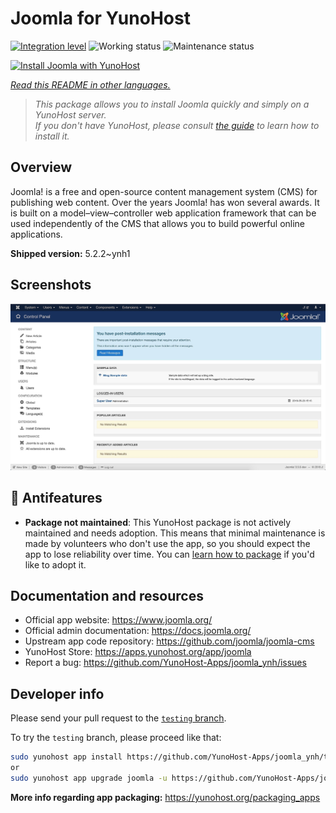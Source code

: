 <!--
N.B.: This README was automatically generated by <https://github.com/YunoHost/apps/tree/master/tools/readme_generator>
It shall NOT be edited by hand.
-->

# Joomla for YunoHost

[![Integration level](https://apps.yunohost.org/badge/integration/joomla)](https://ci-apps.yunohost.org/ci/apps/joomla/)
![Working status](https://apps.yunohost.org/badge/state/joomla)
![Maintenance status](https://apps.yunohost.org/badge/maintained/joomla)

[![Install Joomla with YunoHost](https://install-app.yunohost.org/install-with-yunohost.svg)](https://install-app.yunohost.org/?app=joomla)

*[Read this README in other languages.](./ALL_README.md)*

> *This package allows you to install Joomla quickly and simply on a YunoHost server.*  
> *If you don't have YunoHost, please consult [the guide](https://yunohost.org/install) to learn how to install it.*

## Overview

Joomla! is a free and open-source content management system (CMS) for publishing web content. Over the years Joomla! has won several awards. It is built on a model–view–controller web application framework that can be used independently of the CMS that allows you to build powerful online applications.


**Shipped version:** 5.2.2~ynh1

## Screenshots

![Screenshot of Joomla](./doc/screenshots/screenshot.jpg)

## :red_circle: Antifeatures

- **Package not maintained**: This YunoHost package is not actively maintained and needs adoption. This means that minimal maintenance is made by volunteers who don't use the app, so you should expect the app to lose reliability over time. You can [learn how to package](https://yunohost.org/packaging_apps_intro) if you'd like to adopt it.

## Documentation and resources

- Official app website: <https://www.joomla.org/>
- Official admin documentation: <https://docs.joomla.org/>
- Upstream app code repository: <https://github.com/joomla/joomla-cms>
- YunoHost Store: <https://apps.yunohost.org/app/joomla>
- Report a bug: <https://github.com/YunoHost-Apps/joomla_ynh/issues>

## Developer info

Please send your pull request to the [`testing` branch](https://github.com/YunoHost-Apps/joomla_ynh/tree/testing).

To try the `testing` branch, please proceed like that:

```bash
sudo yunohost app install https://github.com/YunoHost-Apps/joomla_ynh/tree/testing --debug
or
sudo yunohost app upgrade joomla -u https://github.com/YunoHost-Apps/joomla_ynh/tree/testing --debug
```

**More info regarding app packaging:** <https://yunohost.org/packaging_apps>
